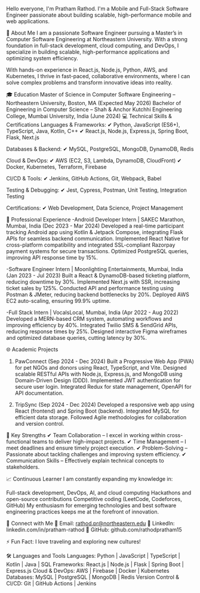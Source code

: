 Hello everyone, I'm Pratham Rathod. I'm a Mobile and Full-Stack Software Engineer passionate about building scalable, high-performance mobile and web applications.

🚀 About Me
I am a passionate Software Engineer pursuing a Master’s in Computer Software Engineering at Northeastern University. With a strong foundation in full-stack development, cloud computing, and DevOps, I specialize in building scalable, high-performance applications and optimizing system efficiency.

With hands-on experience in React.js, Node.js, Python, AWS, and Kubernetes, I thrive in fast-paced, collaborative environments, where I can solve complex problems and transform innovative ideas into reality.

🎓 Education
Master of Science in Computer Software Engineering – Northeastern University, Boston, MA (Expected May 2026)
Bachelor of Engineering in Computer Science – Shah & Anchor Kutchhi Engineering College, Mumbai University, India (June 2024)
💻 Technical Skills & Certifications
Languages & Frameworks:
✔ Python, JavaScript (ES6+), TypeScript, Java, Kotlin, C++
✔ React.js, Node.js, Express.js, Spring Boot, Flask, Next.js

Databases & Backend:
✔ MySQL, PostgreSQL, MongoDB, DynamoDB, Redis

Cloud & DevOps:
✔ AWS (EC2, S3, Lambda, DynamoDB, CloudFront)
✔ Docker, Kubernetes, Terraform, Firebase

CI/CD & Tools:
✔ Jenkins, GitHub Actions, Git, Webpack, Babel

Testing & Debugging:
✔ Jest, Cypress, Postman, Unit Testing, Integration Testing

Certifications:
✔ Web Development, Data Science, Project Management

🚀 Professional Experience
-Android Developer Intern | SAKEC Marathon, Mumbai, India (Dec 2023 - Mar 2024)
Developed a real-time participant tracking Android app using Kotlin & Jetpack Compose, integrating Flask APIs for seamless backend communication. Implemented React Native for cross-platform compatibility and integrated SSL-compliant Razorpay payment systems for secure transactions. Optimized PostgreSQL queries, improving API response time by 15%.

-Software Engineer Intern | Moonlighting Entertainments, Mumbai, India (Jan 2023 - Jul 2023)
Built a React & DynamoDB-based ticketing platform, reducing downtime by 30%. Implemented Next.js with SSR, increasing ticket sales by 125%. Conducted API and performance testing using Postman & JMeter, reducing backend bottlenecks by 20%. Deployed AWS EC2 auto-scaling, ensuring 99.9% uptime.

-Full Stack Intern | VocalsLocal, Mumbai, India (Apr 2022 - Aug 2022)
Developed a MERN-based CRM system, automating workflows and improving efficiency by 40%. Integrated Twilio SMS & SendGrid APIs, reducing response times by 25%. Designed interactive Figma wireframes and optimized database queries, cutting latency by 30%.




🌐 Academic Projects
1. PawConnect (Sep 2024 - Dec 2024)
Built a Progressive Web App (PWA) for pet NGOs and donors using React, TypeScript, and Vite.
Designed scalable RESTful APIs with Node.js, Express.js, and MongoDB using Domain-Driven Design (DDD).
Implemented JWT authentication for secure user login.
Integrated Redux for state management, OpenAPI for API documentation.

2. TripSync (Sep 2024 - Dec 2024)
Developed a responsive web app using React (frontend) and Spring Boot (backend).
Integrated MySQL for efficient data storage.
Followed Agile methodologies for collaboration and version control.

🌟 Key Strengths
✔ Team Collaboration – I excel in working within cross-functional teams to deliver high-impact projects.
✔ Time Management – I meet deadlines and ensure timely project execution.
✔ Problem-Solving – Passionate about tackling challenges and improving system efficiency.
✔ Communication Skills – Effectively explain technical concepts to stakeholders.

📈 Continuous Learner
I am constantly expanding my knowledge in:

Full-stack development, DevOps, AI, and cloud computing
Hackathons and open-source contributions
Competitive coding (LeetCode, Codeforces, GitHub)
My enthusiasm for emerging technologies and best software engineering practices keeps me at the forefront of innovation.

📩 Connect with Me
📧 Email: rathod.pr@northeastern.edu
🔗 LinkedIn: linkedin.com/in/pratham-rathod
📂 GitHub: github.com/rathodpratham15

⚡ Fun Fact: I love traveling and exploring new cultures!

🛠️ Languages and Tools
Languages: Python | JavaScript | TypeScript | Kotlin | Java | SQL
Frameworks: React.js | Node.js | Flask | Spring Boot | Express.js
Cloud & DevOps: AWS | Firebase | Docker | Kubernetes
Databases: MySQL | PostgreSQL | MongoDB | Redis
Version Control & CI/CD: Git | GitHub Actions | Jenkins

